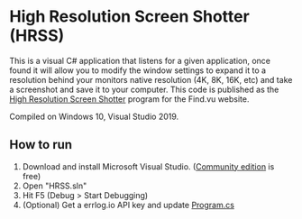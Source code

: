 # High Resolution Screen Shotter (HRSS)
This is a visual C# application that listens for a given application, once found it will allow you to modify the window settings to expand it to a resolution behind your monitors native resolution (4K, 8K, 16K, etc) and take a screenshot and save it to your computer. This code is published as the [High Resolution Screen Shotter](https://find.vu/downloads/hrss/) program for the Find.vu website.

Compiled on Windows 10, Visual Studio 2019.

## How to run
1. Download and install Microsoft Visual Studio. ([Community edition](https://visualstudio.microsoft.com/vs/community/) is free)
2. Open "HRSS.sln"
3. Hit F5 (Debug > Start Debugging)
4. (Optional) Get a errlog.io API key and update [Program.cs](https://github.com/Findvu/HRSS/blob/master/HRSS/Program.cs#L32)
